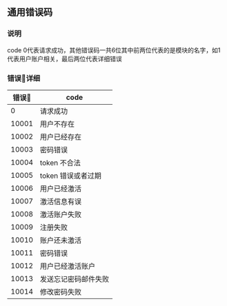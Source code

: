 ## 通用错误码

### 说明
code 0代表请求成功，其他错误码一共6位其中前两位代表的是模块的名字，如1代表用户账户相关，最后两位代表详细错误

### 错误🐎详细
| 错误🐴 | code         |
|-------|------------- |
|  0    | 请求成功       |
| 10001 | 用户不存在     |
| 10002 | 用户已经存在    |
| 10003 | 密码错误       |
| 10004 | token 不合法   |
| 10005 | token 错误或者过期 |
| 10006 | 用户已经激活    |
| 10007 | 激活信息有误    |
| 10008 | 激活账户失败    |
| 10009 | 注册失败       |
| 10010 | 账户还未激活    |
| 10011 | 密码错误       |
| 10012 | 用户已经激活账户 |
| 10013 | 发送忘记密码邮件失败 |
| 10014 | 修改密码失败    |